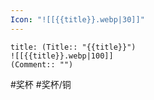 ```yaml
---
Icon: "![[{{title}}.webp|30]]"
---
```

```ad-common-bronze-trophy
title: (Title:: "{{title}}")
![[{{title}}.webp|100]]
(Comment:: "")
```

 #奖杯 #奖杯/铜